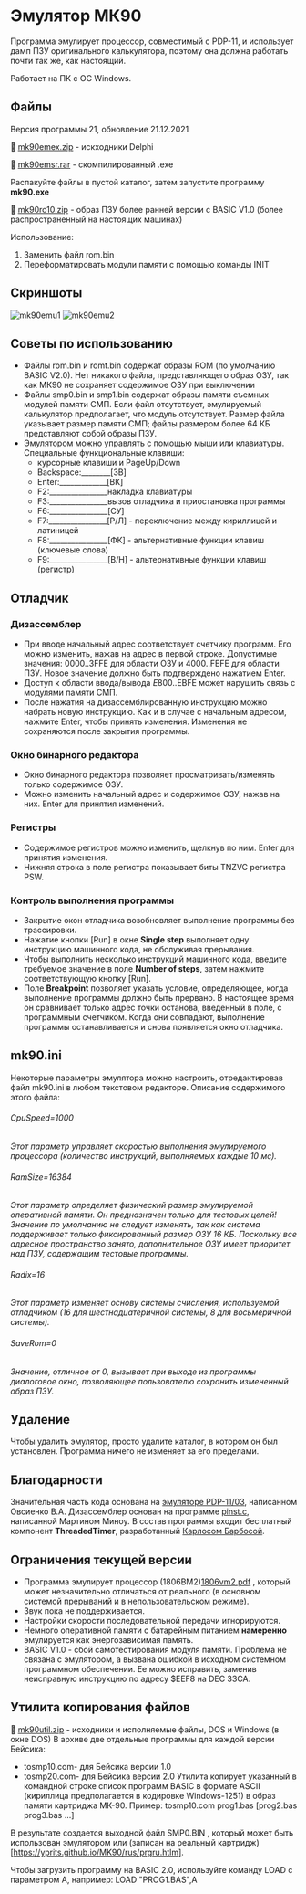 # Эмулятор МК90
Программа эмулирует процессор, совместимый с PDP-11, и использует дамп ПЗУ оригинального калькулятора, поэтому она должна работать почти так же, как настоящий.

Работает на ПК с ОС Windows.

## Файлы
Версия программы 21, обновление 21.12.2021

:floppy_disk: [mk90emex.zip](https://github.com/Yprits/MK90/blob/main/mk90emex%20(3).zip) - искходники Delphi

:floppy_disk: [mk90emsr.rar](https://github.com/Yprits/MK90/blob/main/mk90emsr.zip) - скомпилированный .exe

Распакуйте файлы в пустой каталог, затем запустите программу **mk90.exe**

:floppy_disk: [mk90ro10.zip](https://github.com/Yprits/MK90/files/8503694/mk90ro10.2.zip) - образ ПЗУ более ранней версии с BASIC V1.0 (более распространенный на настоящих машинах)

Использование: 
1. Заменить файл rom.bin
2. Переформатировать модули памяти с помощью команды INIT

## Скриншоты
![mk90emu1](https://user-images.githubusercontent.com/102995285/163760089-99cb8953-bcd4-4835-9af6-3bd88a8d1520.png)
![mk90emu2](https://user-images.githubusercontent.com/102995285/163760104-30375b53-e6a7-4f9e-9421-eb06acef2fa0.png)

## Советы по использованию
- Файлы rom.bin и romt.bin содержат образы ROM (по умолчанию BASIC V2.0). Нет никакого файла, представляющего образ ОЗУ, так как МК90 не сохраняет содержимое ОЗУ при выключении
- Файлы smp0.bin и smp1.bin содержат образы памяти съемных модулей памяти СМП. Если файл отсутствует, эмулируемый калькулятор предполагает, что модуль отсутствует. Размер файла указывает размер памяти СМП; файлы размером более 64 КБ представляют собой образы ПЗУ.
- Эмулятором можно управлять с помощью мыши или клавиатуры. Специальные функциональные клавиши:
  - курсорные клавиши и PageUp/Down
  - Backspace:________[ЗВ]
  - Enter:_____________[ВК]
  - F2:________________накладка клавиатуры
  - F3:________________вызов отладчика и приостановка программы
  - F6:________________[СУ]
  - F7:________________[Р/Л] - переключение между кириллицей и латиницей
  - F8:________________[ФК] - альтернативные функции клавиш (ключевые слова)
  - F9:________________[В/Н] - альтернативные функции клавиш (регистр)

## Отладчик
### Дизассемблер
- При вводе начальный адрес соответствует счетчику программ. Его можно изменить, нажав на адрес в первой строке. Допустимые значения: $0000..$3FFE для области ОЗУ и $4000..$FEFE для области ПЗУ. Новое значение должно быть подтверждено нажатием Enter.
- Доступ к области ввода/вывода $E800..$EBFE может нарушить связь с модулями памяти СМП.
- После нажатия на дизассемблированную инструкцию можно набрать новую инструкцию. Как и в случае с начальным адресом, нажмите Enter, чтобы принять изменения. Изменения не сохраняются после закрытия программы.
### Окно бинарного редактора
- Окно бинарного редактора позволяет просматривать/изменять только содержимое ОЗУ.
- Можно изменить начальный адрес и содержимое ОЗУ, нажав на них. Enter для принятия изменений.
### Регистры
- Содержимое регистров можно изменить, щелкнув по ним. Enter для принятия изменения.
- Нижняя строка в поле регистра показывает биты TNZVC регистра PSW.
### Контроль выполнения программы
- Закрытие окон отладчика возобновляет выполнение программы без трассировки.
- Нажатие кнопки [Run] в окне **Single step** выполняет одну инструкцию машинного кода, не обслуживая прерывания.
- Чтобы выполнить несколько инструкций машинного кода, введите требуемое значение в поле **Number of steps**, затем нажмите соответствующую кнопку [Run].
- Поле **Breakpoint** позволяет указать условие, определяющее, когда выполнение программы должно быть прервано. В настоящее время он сравнивает только адрес точки останова, введенный в поле, с программным счетчиком. Когда они совпадают, выполнение программы останавливается и снова появляется окно отладчика.

## mk90.ini
Некоторые параметры эмулятора можно настроить, отредактировав файл mk90.ini в любом текстовом редакторе.
Описание содержимого этого файла:

###### CpuSpeed=1000
*Этот параметр управляет скоростью выполнения эмулируемого процессора (количество инструкций, выполняемых каждые 10 мс).*
###### RamSize=16384
*Этот параметр определяет физический размер эмулируемой оперативной памяти. Он предназначен только для тестовых целей! Значение по умолчанию не следует изменять, так как система поддерживает только фиксированный размер ОЗУ 16 КБ. Поскольку все адресное пространство занято, дополнительное ОЗУ имеет приоритет над ПЗУ, содержащим тестовые программы.*
###### Radix=16
*Этот параметр изменяет основу системы счисления, используемой отладчиком (16 для шестнадцатеричной системы, 8 для восьмеричной системы).*
###### SaveRom=0
*Значение, отличное от 0, вызывает при выходе из программы диалоговое окно, позволяющее пользователю сохранить измененный образ ПЗУ.*

## Удаление
Чтобы удалить эмулятор, просто удалите каталог, в котором он был установлен. Программа ничего не изменяет за его пределами.

## Благодарности
Значительная часть кода основана на [эмуляторе PDP-11/03](https://zx-pk.ru/threads/2348-dvk-(i-vsjo-chto-s-nimi-svyazano).html?s=351515201b99ee87d4ab195e71a638ed&p=105439#post105439), написанном Овсиенко В.А.
Дизассемблер основан на программе [pinst.c](http://www.ibiblio.org/pub/academic/computer-science/history/pdp-11/rsx/decus/rsx80a/310111/pinst.c), написанной Мартином Миноу.
В состав программы входит бесплатный компонент **ThreadedTimer**, разработанный [Карлосом Барбосой](http://www.carlosb.com/).
## Ограничения текущей версии
- Программа эмулирует процессор (1806ВМ2)[1806vm2.pdf](https://github.com/Yprits/MK90/files/8503851/1806vm2.pdf)
 , который может незначительно отличаться от реального (в основном системой прерываний и в непользовательском режиме).
- Звук пока не поддерживается.
- Настройки скорости последовательной передачи игнорируются.
- Немного оперативной памяти с батарейным питанием **намеренно** эмулируется как энергозависимая память.
- BASIC V1.0 - сбой самотестирования модуля памяти. Проблема не связана с эмулятором, а вызвана ошибкой в исходном системном программном обеспечении. Ее можно исправить, заменив неисправную инструкцию по адресу $EEF8 на DEC 33CA.

## Утилита копирования файлов
:floppy_disk: [mk90util.zip](https://github.com/Yprits/MK90/files/8503866/mk90util.zip) - исходники и исполняемые файлы, DOS и Windows (в окне DOS)
В архиве две отдельные программы для каждой версии Бейсика:
- tosmp10.com- для Бейсика версии 1.0
- tosmp20.com- для Бейсика версии 2.0
Утилита копирует указанный в командной строке список программ BASIC в формате ASCII (кириллица предполагается в кодировке Windows-1251) в образ памяти картриджа МК-90. Пример:
  tosmp10.com prog1.bas [prog2.bas prog3.bas ...]

В результате создается выходной файл SMP0.BIN , который может быть использован эмулятором или (записан на реальный картридж)[https://yprits.github.io/MK90/rus/prgru.htlm].

Чтобы загрузить программу на BASIC 2.0, используйте команду LOAD с параметром A, например:
  LOAD "PROG1.BAS",A

